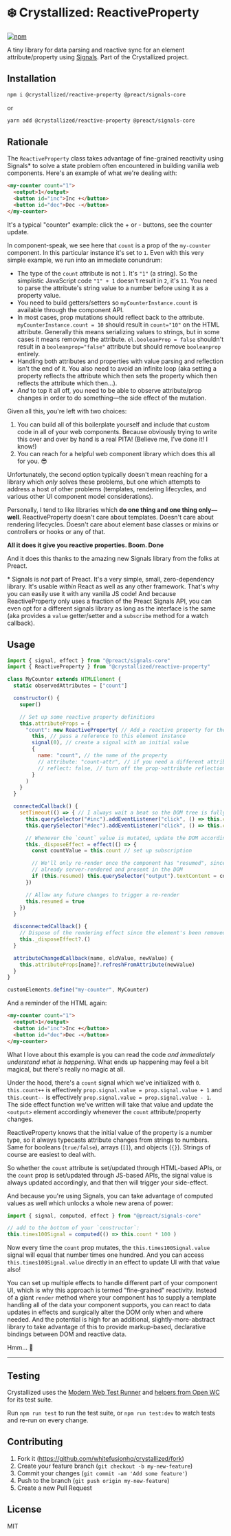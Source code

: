 # ❄️ Crystallized: ReactiveProperty

[![npm][npm]][npm-url]

A tiny library for data parsing and reactive sync for an element attribute/property using [Signals](https://github.com/preactjs/signals). Part of the Crystallized project.

## Installation

```sh
npm i @crystallized/reactive-property @preact/signals-core
```

or

```sh
yarn add @crystallized/reactive-property @preact/signals-core
```

## Rationale

The `ReactiveProperty` class takes advantage of fine-grained reactivity using Signals\* to solve a state problem often encountered in building vanilla web components. Here's an example of what we're dealing with:

```html
<my-counter count="1">
  <output>1</output>
  <button id="inc">Inc +</button>
  <button id="dec">Dec -</button>
</my-counter>
```

It's a typical "counter" example: click the + or - buttons, see the counter update.

In component-speak, we see here that `count` is a prop of the `my-counter` component. In this particular instance it's set to `1`. Even with this very simple example, we run into an immediate conundrum:

* The type of the `count` attribute is not `1`. It's `"1"` (a string). So the simplistic JavaScript code `"1" + 1` doesn't result in `2`, it's `11`. You need to parse the attribute's string value to a number before using it as a property value.
* You need to build getters/setters so `myCounterInstance.count` is available through the component API.
* In most cases, prop mutations should reflect back to the attribute. `myCounterInstance.count = 10` should result in `count="10"` on the HTML attribute. Generally this means serializing values to strings, but in some cases it means removing the attribute. `el.booleanProp = false` shouldn't result in a `booleanprop="false"` attribute but should remove `booleanprop` entirely.
* Handling both attributes and properties with value parsing and reflection isn't the end of it. You also need to avoid an infinite loop (aka setting a property reflects the attribute which then sets the property which then reflects the attribute which then…).
* _And_ to top it all off, you need to be able to observe attribute/prop changes in order to do something—the side effect of the mutation.

Given all this, you're left with two choices:

1. You can build all of this boilerplate yourself and include that custom code in all of your web components. Because obviously trying to write this over and over by hand is a real PITA! (Believe me, I've done it! I know!)
2. You can reach for a helpful web component library which does this all for you. 😎

Unfortunately, the second option typically doesn't mean reaching for a library which _only_ solves these problems, but one which attempts to address a host of other problems (templates, rendering lifecycles, and various other UI component model considerations).

Personally, I tend to like libraries which **do one thing and one thing only—well**. ReactiveProperty doesn't care about templates. Doesn't care about rendering lifecycles. Doesn't care about element base classes or mixins or controllers or hooks or any of that.

**All it does it give you reactive properties. Boom. Done**

And it does this thanks to the amazing new Signals library from the folks at Preact.

\* Signals is _not_ part of Preact. It's a very simple, small, zero-dependency library. It's usable _within_ React as well as any other framework. That's why you can easily use it with any vanilla JS code! And because ReactiveProperty only uses a fraction of the Preact Signals API, you can even opt for a different signals library as long as the interface is the same (aka provides a `value` getter/setter and a `subscribe` method for a watch callback).

## Usage

```js
import { signal, effect } from "@preact/signals-core"
import { ReactiveProperty } from "@crystallized/reactive-property"

class MyCounter extends HTMLElement {
  static observedAttributes = ["count"]

  constructor() {
    super()

    // Set up some reactive property definitions
    this.attributeProps = {
      "count": new ReactiveProperty( // Add a reactive property for the `count` attribute
        this, // pass a reference to this element instance
        signal(0), // create a signal with an initial value
        {
          name: "count", // the name of the property
          // attribute: "count-attr", // if you need a different attribute name (make sure object key matches!)
          // reflect: false, // turn off the prop->attribute reflection if need be
        }
      )
    }
  }

  connectedCallback() {
    setTimeout(() => { // I always wait a beat so the DOM tree is fully connected
      this.querySelector("#inc").addEventListener("click", () => this.count++)
      this.querySelector("#dec").addEventListener("click", () => this.count--)

      // Whenever the `count` value is mutated, update the DOM accordingly
      this._disposeEffect = effect(() => {
        const countValue = this.count // set up subscription

        // We'll only re-render once the component has "resumed", since on first run the HTML is
        // already server-rendered and present in the DOM
        if (this.resumed) this.querySelector("output").textContent = countValue
      })

      // Allow any future changes to trigger a re-render
      this.resumed = true
    })
  }

  disconnectedCallback() {
    // Dispose of the rendering effect since the element's been removed from the DOM
    this._disposeEffect?.()
  }

  attributeChangedCallback(name, oldValue, newValue) {
    this.attributeProps[name]?.refreshFromAttribute(newValue)
  }
}

customElements.define("my-counter", MyCounter)
```

And a reminder of the HTML again:

```html
<my-counter count="1">
  <output>1</output>
  <button id="inc">Inc +</button>
  <button id="dec">Dec -</button>
</my-counter>
```

What I love about this example is you can read the code _and immediately understand what is happening_. What ends up happening may feel a bit magical, but there's really no magic at all.

Under the hood, there's a `count` signal which we've initialized with `0`. `this.count++` is effectively `prop.signal.value = prop.signal.value + 1` and `this.count--` is effectively `prop.signal.value = prop.signal.value - 1`. The side effect function we've written will take that value and update the `<output>` element accordingly whenever the `count` attribute/property changes.

ReactiveProperty knows that the initial value of the property is a number type, so it always typecasts attribute changes from strings to numbers. Same for booleans (`true/false`), arrays (`[]`), and objects (`{}`). Strings of course are easiest to deal with.

So whether the `count` attribute is set/updated through HTML-based APIs, or the `count` prop is set/updated through JS-based APIs, the signal value is always updated accordingly, and that then will trigger your side-effect.

And because you're using Signals, you can take advantage of computed values as well which unlocks a whole new arena of power:

```js
import { signal, computed, effect } from "@preact/signals-core"

// add to the bottom of your `constructor`:
this.times100Signal = computed(() => this.count * 100 )
```

Now every time the `count` prop mutates, the `this.times100Signal.value` signal will equal that number times one hundred. And you can access `this.times100Signal.value` directly in an effect to update UI with that value also!

You can set up multiple effects to handle different part of your component UI, which is why this approach is termed "fine-grained" reactivity. Instead of a giant `render` method where your component has to supply a template handling all of the data your component supports, you can react to data updates in effects and surgically alter the DOM only when and where needed. And the potential is high for an additional, slightly-more-abstract library to take advantage of this to provide markup-based, declarative bindings between DOM and reactive data.

Hmm… 🤔

----

## Testing

Crystallized uses the [Modern Web Test Runner](https://modern-web.dev/guides/test-runner/getting-started/) and [helpers from Open WC](https://open-wc.org/docs/testing/testing-package/) for its test suite.

Run `npm run test` to run the test suite, or `npm run test:dev` to watch tests and re-run on every change.

## Contributing

1. Fork it (https://github.com/whitefusionhq/crystallized/fork)
2. Create your feature branch (`git checkout -b my-new-feature`)
3. Commit your changes (`git commit -am 'Add some feature'`)
4. Push to the branch (`git push origin my-new-feature`)
5. Create a new Pull Request

## License

MIT

[npm]: https://img.shields.io/npm/v/@crystallized/reactive-property.svg?style=for-the-badge
[npm-url]: https://npmjs.com/package/@crystallized/reactive-property
